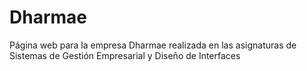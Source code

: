 Dharmae
=======
Página web para la empresa Dharmae realizada en las asignaturas de Sistemas de Gestión Empresarial y Diseño de Interfaces
